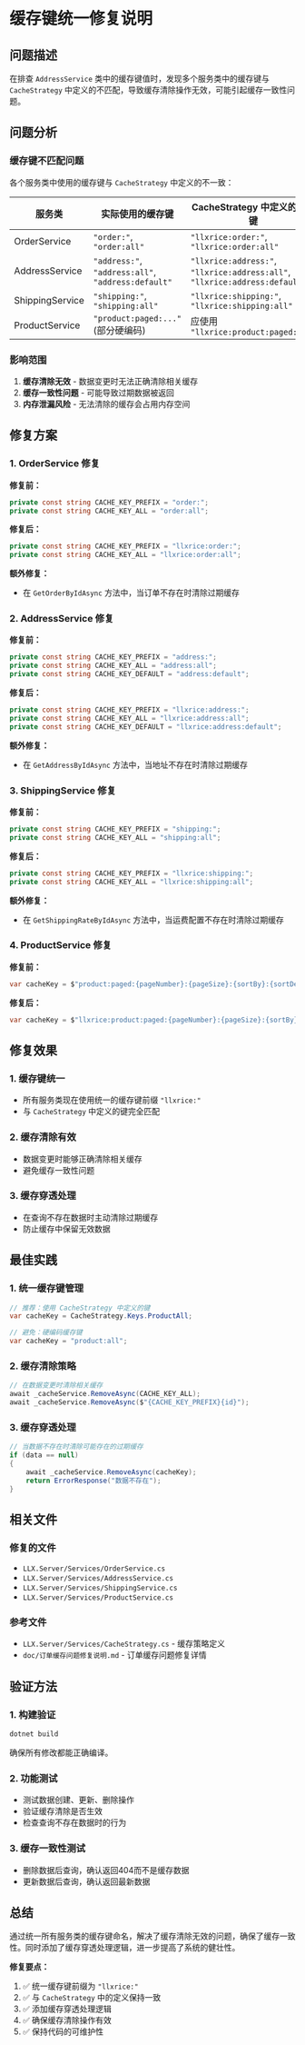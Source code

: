 # 缓存键统一修复说明

## 问题描述

在排查 `AddressService` 类中的缓存键值时，发现多个服务类中的缓存键与 `CacheStrategy` 中定义的不匹配，导致缓存清除操作无效，可能引起缓存一致性问题。

## 问题分析

### 缓存键不匹配问题

各个服务类中使用的缓存键与 `CacheStrategy` 中定义的不一致：

| 服务类 | 实际使用的缓存键 | CacheStrategy 中定义的缓存键 |
|--------|------------------|------------------------------|
| OrderService | `"order:"`, `"order:all"` | `"llxrice:order:"`, `"llxrice:order:all"` |
| AddressService | `"address:"`, `"address:all"`, `"address:default"` | `"llxrice:address:"`, `"llxrice:address:all"`, `"llxrice:address:default"` |
| ShippingService | `"shipping:"`, `"shipping:all"` | `"llxrice:shipping:"`, `"llxrice:shipping:all"` |
| ProductService | `"product:paged:..."` (部分硬编码) | 应使用 `"llxrice:product:paged:..."` |

### 影响范围

1. **缓存清除无效** - 数据变更时无法正确清除相关缓存
2. **缓存一致性问题** - 可能导致过期数据被返回
3. **内存泄漏风险** - 无法清除的缓存会占用内存空间

## 修复方案

### 1. OrderService 修复

**修复前：**
```csharp
private const string CACHE_KEY_PREFIX = "order:";
private const string CACHE_KEY_ALL = "order:all";
```

**修复后：**
```csharp
private const string CACHE_KEY_PREFIX = "llxrice:order:";
private const string CACHE_KEY_ALL = "llxrice:order:all";
```

**额外修复：**
- 在 `GetOrderByIdAsync` 方法中，当订单不存在时清除过期缓存

### 2. AddressService 修复

**修复前：**
```csharp
private const string CACHE_KEY_PREFIX = "address:";
private const string CACHE_KEY_ALL = "address:all";
private const string CACHE_KEY_DEFAULT = "address:default";
```

**修复后：**
```csharp
private const string CACHE_KEY_PREFIX = "llxrice:address:";
private const string CACHE_KEY_ALL = "llxrice:address:all";
private const string CACHE_KEY_DEFAULT = "llxrice:address:default";
```

**额外修复：**
- 在 `GetAddressByIdAsync` 方法中，当地址不存在时清除过期缓存

### 3. ShippingService 修复

**修复前：**
```csharp
private const string CACHE_KEY_PREFIX = "shipping:";
private const string CACHE_KEY_ALL = "shipping:all";
```

**修复后：**
```csharp
private const string CACHE_KEY_PREFIX = "llxrice:shipping:";
private const string CACHE_KEY_ALL = "llxrice:shipping:all";
```

**额外修复：**
- 在 `GetShippingRateByIdAsync` 方法中，当运费配置不存在时清除过期缓存

### 4. ProductService 修复

**修复前：**
```csharp
var cacheKey = $"product:paged:{pageNumber}:{pageSize}:{sortBy}:{sortDescending}:{searchTerm}";
```

**修复后：**
```csharp
var cacheKey = $"llxrice:product:paged:{pageNumber}:{pageSize}:{sortBy}:{sortDescending}:{searchTerm}";
```

## 修复效果

### 1. 缓存键统一
- 所有服务类现在使用统一的缓存键前缀 `"llxrice:"`
- 与 `CacheStrategy` 中定义的键完全匹配

### 2. 缓存清除有效
- 数据变更时能够正确清除相关缓存
- 避免缓存一致性问题

### 3. 缓存穿透处理
- 在查询不存在数据时主动清除过期缓存
- 防止缓存中保留无效数据

## 最佳实践

### 1. 统一缓存键管理
```csharp
// 推荐：使用 CacheStrategy 中定义的键
var cacheKey = CacheStrategy.Keys.ProductAll;

// 避免：硬编码缓存键
var cacheKey = "product:all";
```

### 2. 缓存清除策略
```csharp
// 在数据变更时清除相关缓存
await _cacheService.RemoveAsync(CACHE_KEY_ALL);
await _cacheService.RemoveAsync($"{CACHE_KEY_PREFIX}{id}");
```

### 3. 缓存穿透处理
```csharp
// 当数据不存在时清除可能存在的过期缓存
if (data == null)
{
    await _cacheService.RemoveAsync(cacheKey);
    return ErrorResponse("数据不存在");
}
```

## 相关文件

### 修复的文件
- `LLX.Server/Services/OrderService.cs`
- `LLX.Server/Services/AddressService.cs`
- `LLX.Server/Services/ShippingService.cs`
- `LLX.Server/Services/ProductService.cs`

### 参考文件
- `LLX.Server/Services/CacheStrategy.cs` - 缓存策略定义
- `doc/订单缓存问题修复说明.md` - 订单缓存问题修复详情

## 验证方法

### 1. 构建验证
```bash
dotnet build
```
确保所有修改都能正确编译。

### 2. 功能测试
- 测试数据创建、更新、删除操作
- 验证缓存清除是否生效
- 检查查询不存在数据时的行为

### 3. 缓存一致性测试
- 删除数据后查询，确认返回404而不是缓存数据
- 更新数据后查询，确认返回最新数据

## 总结

通过统一所有服务类的缓存键命名，解决了缓存清除无效的问题，确保了缓存一致性。同时添加了缓存穿透处理逻辑，进一步提高了系统的健壮性。

**修复要点：**
1. ✅ 统一缓存键前缀为 `"llxrice:"`
2. ✅ 与 `CacheStrategy` 中的定义保持一致
3. ✅ 添加缓存穿透处理逻辑
4. ✅ 确保缓存清除操作有效
5. ✅ 保持代码的可维护性
